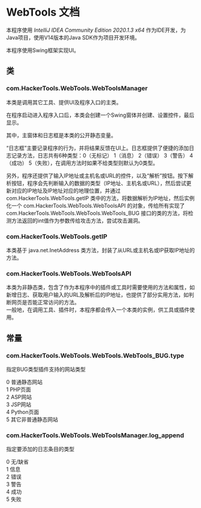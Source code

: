 # WebTools 文档

本程序使用 *IntelliJ IDEA Community Edition 2020.1.3 x64* 作为IDE开发，为Java项目，使用V14版本的Java SDK作为项目开发环境。  

本程序使用Swing框架实现UI。

## 类

### com.HackerTools.WebTools.WebToolsManager

本类是调用其它工具、提供UI及程序入口的主类。

在程序启动进入程序入口后，本类会创建一个Swing窗体并创建、设置控件，最后显示。

其中，主窗体和日志框是本类的公开静态变量。

“日志框”主要记录程序的行为，并将结果反馈在UI上。日志框提供了便捷的添加日志记录方法，日志共有6种类型：0（无标记） 1（消息） 2（错误） 3（警告） 4（成功） 5（失败），在调用方法时如果不给类型则默认为0类型。

另外，程序还提供了输入IP地址或主机名或URL的控件，以及“解析”按钮。按下解析按钮，程序会先判断输入的数据的类型（IP地址、主机名或URL），然后尝试更新对应的IP地址及IP地址对应的地理位置，并通过 com.HackerTools.WebTools.getIP 类中的方法，将数据解析为IP地址，然后实例化一个 com.HackerTools.WebTools.WebToolsAPI 的对象，传给所有实现了 com.HackerTools.WebTools.WebTools.WebTools_BUG 接口的类的方法，将检测方法返回的int值作为参数传给攻击方法，尝试攻击漏洞。

### com.HackerTools.WebTools.getIP

本类基于 java.net.InetAddress 类方法，封装了从URL或主机名或IP获取IP地址的方法。

### com.HackerTools.WebTools.WebToolsAPI

本类为非静态类，包含了作为本程序中的插件或工具时需要使用的方法和属性，如新增日志、获取用户输入的URL及解析后的IP地址，也提供了部分实用方法，如判断网页是否能正常访问的方法。  
一般地，在调用工具、插件时，本程序都会传入一个本类的实例，供工具或插件使用。

## 常量  

### com.HackerTools.WebTools.WebTools.WebTools_BUG.type

指定BUG类型插件支持的网站类型  

0   普通静态网站  
1   PHP页面  
2   ASP网站   
3   JSP网站   
4   Python页面    
5   其它非普通静态网站   

### com.HackerTools.WebTools.WebToolsManager.log_append

指定要添加的日志条目的类型

0   无/缺省  
1   信息  
2   错误  
3   警告  
4   成功  
5   失败